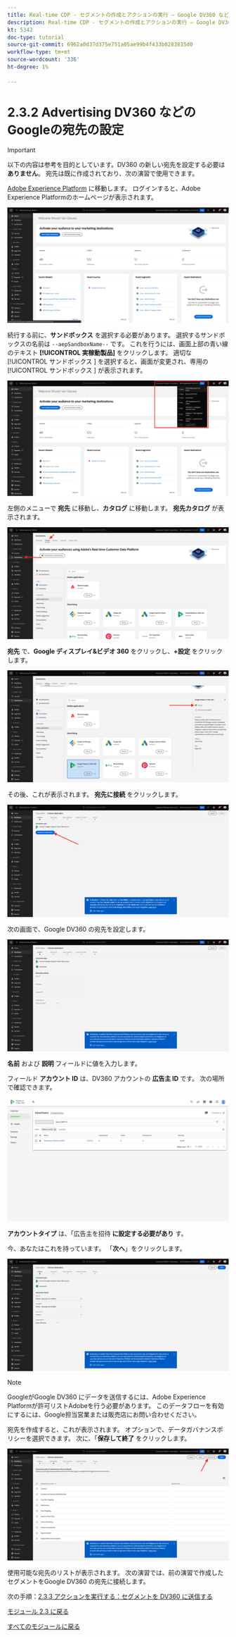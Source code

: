 ```yaml
---
title: Real-time CDP - セグメントの作成とアクションの実行 – Google DV360 などのAdvertisingの宛先の設定
description: Real-time CDP - セグメントの作成とアクションの実行 – Google DV360 などのAdvertisingの宛先の設定
kt: 5342
doc-type: tutorial
source-git-commit: 6962a0d37d375e751a05ae99b4f433b0283835d0
workflow-type: tm+mt
source-wordcount: '336'
ht-degree: 1%

---
```


# 2.3.2 Advertising DV360 などのGoogleの宛先の設定

>[!IMPORTANT]
>
>以下の内容は参考を目的としています。DV360 の新しい宛先を設定する必要は **ありません**。 宛先は既に作成されており、次の演習で使用できます。

[Adobe Experience Platform](https://experience.adobe.com/platform) に移動します。 ログインすると、Adobe Experience Platformのホームページが表示されます。

![データ取得](./../../../modules/datacollection/module1.2/images/home.png)

続行する前に、**サンドボックス** を選択する必要があります。 選択するサンドボックスの名前は ``--aepSandboxName--`` です。 これを行うには、画面上部の青い線のテキスト **[!UICONTROL 実稼動製品]** をクリックします。 適切な [!UICONTROL  サンドボックス ] を選択すると、画面が変更され、専用の [!UICONTROL  サンドボックス ] が表示されます。

![データ取得](./../../../modules/datacollection/module1.2/images/sb1.png)

左側のメニューで **宛先** に移動し、**カタログ** に移動します。 **宛先カタログ** が表示されます。

![RTCDP](./images/rtcdp.png)

**宛先** で、**Google ディスプレイ&amp;ビデオ 360** をクリックし、**+設定** をクリックします。

![RTCDP](./images/rtcdpgoogle.png)

その後、これが表示されます。 **宛先に接続** をクリックします。

![RTCDP](./images/rtcdpgooglecreate1.png)

次の画面で、Google DV360 の宛先を設定します。

![RTCDP](./images/rtcdpgooglecreatedest.png)

**名前** および **説明** フィールドに値を入力します。

フィールド **アカウント ID** は、DV360 アカウントの **広告主 ID** です。 次の場所で確認できます。

![RTCDP](./images/rtcdpgoogledv360advid.png)

**アカウントタイプ** は、「広告主を招待 **に設定する必要があり** す。

今、あなたはこれを持っています。 「**次へ**」をクリックします。

![RTCDP](./images/rtcdpgoogldv360new.png)

>[!NOTE]
>
>GoogleがGoogle DV360 にデータを送信するには、Adobe Experience Platformが許可リストAdobeを行う必要があります。 このデータフローを有効にするには、Google担当営業または販売店にお問い合わせください。

宛先を作成すると、これが表示されます。 オプションで、データガバナンスポリシーを選択できます。 次に、「**保存して終了** をクリックします。

![RTCDP](./images/rtcdpcreatedest1.png)

使用可能な宛先のリストが表示されます。
次の演習では、前の演習で作成したセグメントをGoogle DV360 の宛先に接続します。

次の手順：[2.3.3 アクションを実行する：セグメントを DV360 に送信する ](./ex3.md)

[モジュール 2.3 に戻る](./real-time-cdp-build-a-segment-take-action.md)

[すべてのモジュールに戻る](../../../overview.md)
